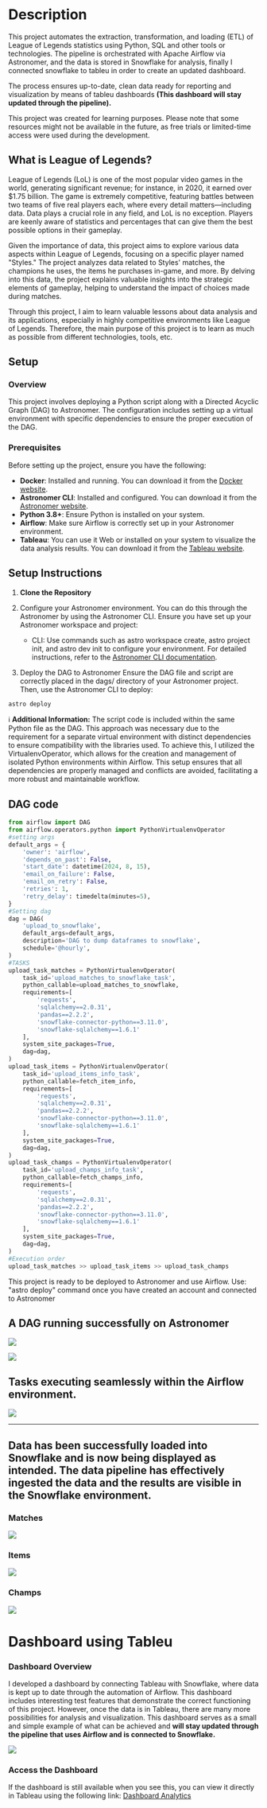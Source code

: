 # Description
This project automates the extraction, transformation, and loading (ETL) of League of Legends statistics using Python, SQL and other tools or technologies. The pipeline is orchestrated with Apache Airflow via Astronomer, and the data is stored in Snowflake for analysis, finally I connected snowflake to tableu in order to create an updated dashboard. 

The process ensures up-to-date, clean data ready for reporting and visualization by means of tableu dashboards **(This dashboard will stay updated through the pipeline).**

This project was created for learning purposes. Please note that some resources might not be available in the future, as free trials or limited-time access were used during the development.

## What is League of Legends?

League of Legends (LoL) is one of the most popular video games in the world, generating significant revenue; for instance, in 2020, it earned over $1.75 billion. The game is extremely competitive, featuring battles between two teams of five real players each, where every detail matters—including data. Data plays a crucial role in any field, and LoL is no exception. Players are keenly aware of statistics and percentages that can give them the best possible options in their gameplay.

Given the importance of data, this project aims to explore various data aspects within League of Legends, focusing on a specific player named "Styles." The project analyzes data related to Styles' matches, the champions he uses, the items he purchases in-game, and more. By delving into this data, the project explains valuable insights into the strategic elements of gameplay, helping to understand the impact of choices made during matches.

Through this project, I aim to learn valuable lessons about data analysis and its applications, especially in highly competitive environments like League of Legends. Therefore, the main purpose of this project is to learn as much as possible from different technologies, tools, etc.


## Setup
### **Overview**
This project involves deploying a Python script along with a Directed Acyclic Graph (DAG) to Astronomer. The configuration includes setting up a virtual environment with specific dependencies to ensure the proper execution of the DAG.

### **Prerequisites**
Before setting up the project, ensure you have the following:

- **Docker**: Installed and running. You can download it from the [Docker website](https://www.docker.com/products/docker-desktop).
- **Astronomer CLI**: Installed and configured. You can download it from the [Astronomer website](https://www.astronomer.io/docs/cli).
- **Python 3.8+**: Ensure Python is installed on your system.
- **Airflow**: Make sure Airflow is correctly set up in your Astronomer environment.
- **Tableau**: You can use it Web or installed on your system to visualize the data analysis results. You can download it from the [Tableau website](https://www.tableau.com/).

## Setup Instructions

1. **Clone the Repository**

2. Configure your Astronomer environment. You can do this through the Astronomer by using the Astronomer CLI. Ensure you have set up your Astronomer workspace and project:
    - CLI: Use commands such as astro workspace create, astro project init, and astro dev init to configure your environment. For detailed instructions, refer to the [Astronomer CLI documentation](https://www.astronomer.io/docs/astro/cli/overview).

3. Deploy the DAG to Astronomer
Ensure the DAG file and script are correctly placed in the dags/ directory of your Astronomer project. Then, use the Astronomer CLI to deploy:

```bash
astro deploy
```
   
ℹ️ **Additional Information:** The script code is included within the same Python file as the DAG. This approach was necessary due to the requirement for a separate virtual environment with distinct dependencies to ensure compatibility with the libraries used. To achieve this, I utilized the VirtualenvOperator, which allows for the creation and management of isolated Python environments within Airflow. This setup ensures that all dependencies are properly managed and conflicts are avoided, facilitating a more robust and maintainable workflow.
## DAG code
```python
from airflow import DAG
from airflow.operators.python import PythonVirtualenvOperator
#setting args
default_args = {
    'owner': 'airflow',
    'depends_on_past': False,
    'start_date': datetime(2024, 8, 15),
    'email_on_failure': False,
    'email_on_retry': False,
    'retries': 1,
    'retry_delay': timedelta(minutes=5),
}
#Setting dag
dag = DAG(
    'upload_to_snowflake',
    default_args=default_args,
    description='DAG to dump dataframes to snowflake',
    schedule='@hourly', 
)
#TASKS
upload_task_matches = PythonVirtualenvOperator(
    task_id='upload_matches_to_snowflake_task',
    python_callable=upload_matches_to_snowflake,
    requirements=[
        'requests',
        'sqlalchemy==2.0.31',
        'pandas==2.2.2',
        'snowflake-connector-python==3.11.0',
        'snowflake-sqlalchemy==1.6.1'
    ],
    system_site_packages=True,
    dag=dag,
)
upload_task_items = PythonVirtualenvOperator(
    task_id='upload_items_info_task',
    python_callable=fetch_item_info,
    requirements=[
        'requests',
        'sqlalchemy==2.0.31',
        'pandas==2.2.2',
        'snowflake-connector-python==3.11.0',
        'snowflake-sqlalchemy==1.6.1'
    ],
    system_site_packages=True,
    dag=dag,
)
upload_task_champs = PythonVirtualenvOperator(
    task_id='upload_champs_info_task',
    python_callable=fetch_champs_info,
    requirements=[
        'requests',
        'sqlalchemy==2.0.31',
        'pandas==2.2.2',
        'snowflake-connector-python==3.11.0',
        'snowflake-sqlalchemy==1.6.1'
    ],
    system_site_packages=True,
    dag=dag,
)
#Execution order
upload_task_matches >> upload_task_items >> upload_task_champs
```




This project is ready to be deployed to Astronomer and use Airflow.
Use: "astro deploy" command once you have created an account and connected to Astronomer



## A **DAG** running successfully on Astronomer 
![](images/successful_statistics_astronomer.png)

![](images/dag_working.png)

## Tasks executing seamlessly within the Airflow environment.

![](images/dags_success.png)

---


## Data has been successfully loaded into Snowflake and is now being displayed as intended. The data pipeline has effectively ingested the data and the results are visible in the Snowflake environment.
### Matches
![](images/loaded_data_snowflake_matches.png)
### Items
![](images/loaded_data_snowflake_items.png)
### Champs
![](images/loaded_data_snowflake_champs.png)

# Dashboard using Tableu

### **Dashboard Overview**
I developed a dashboard by connecting Tableau with Snowflake, where data is kept up to date through the automation of Airflow. This dashboard includes interesting test features that demonstrate the correct functioning of this project. However, once the data is in Tableau, there are many more possibilities for analysis and visualization. This dashboard serves as a small and simple example of what can be achieved and **will stay updated through the pipeline that uses Airflow and is connected to Snowflake.**

![](images/Dashboard_Tableu_Lol.webp)

### **Access the Dashboard**

If the dashboard is still available when you see this, you can view it directly in Tableau using the following link: [Dashboard Analytics](https://us-east-1.online.tableau.com/t/stylescuentasb9a46c802a/views/DashBoardLOL/Dashboard1/2113e944-6b6f-4869-831c-ea2506b0c715/96dd4e94-f3b1-4fb3-9b5c-12a8c1dd80ae) 




